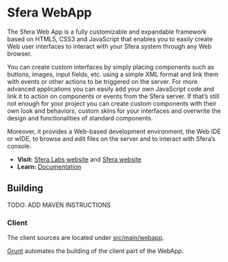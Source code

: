 # Sfera WebApp

The Sfera Web App is a fully customizable and expandable framework based on HTML5, CSS3 and JavaScript that enables you to easily create Web user interfaces to interact with your Sfera system through any Web browser.

You can create custom interfaces by simply placing components such as buttons, images, input fields, etc. using a simple XML format and link them with events or other actions to be triggered on the server.
For more advanced applications you can easily add your own JavaScript code and link it to action on components or events from the Sfera server.
If that’s still not enough for your project you can create custom components with their own look and behaviors, custom skins for your interfaces and overwrite the design and functionalities of standard components.

Moreover, it provides a Web-based development environment, the Web IDE or wIDE, to browse and edit files on the server and to interact with Sfera’s console.

* **Visit:** [Sfera Labs website](https://sferalabs.cc) and [Sfera website](https://sferalabs.cc/sfera)
* **Learn:** [Documentation](https://sfera.sferalabs.cc/docs)

## Building


TODO: ADD MAVEN INSTRUCTIONS


### Client

The client sources are located under [src/main/webapp](tree/master/src/main/webapp).

[Grunt](http://gruntjs.com) automates the building of the client part of the WebApp.
